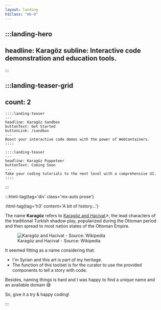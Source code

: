 ```yaml
---
layout: landing
h1Class: "mb-0"
---
```


:::landing-hero
---
headline: Karagöz
subline: Interactive code demonstration and education tools. 
---
:::

:::landing-teaser-grid
---
count: 2
---

    ::::landing-teaser
    ---
    headline: Karagöz Sandbox
    buttonText: Get Started
    buttonLink: /sandbox
    ---
    Boost your interactive code demos with the power of WebContainers.
    ::::

    ::::landing-teaser
    ---
    headline: Karagöz Puppeteer
    buttonText: Coming Soon
    ---
    Take your coding tutorials to the next level with a comprehensive UI.
    ::::

:::

:::html-tag{tag='div' class='mx-auto prose'}

:html-tag{tag='h3' content='A bit of history...'}
    
The name **Karagöz** refers to 
<a href="https://en.wikipedia.org/wiki/Karag%C3%B6z_and_Hacivat" target="_blank">Karagöz and Hacivat</a>↗, 
the lead characters of the traditional Turkish shadow play, popularized during the Ottoman period and then spread to most nation states of the Ottoman Empire.

<figure>
    <img src="img/karagoz-and-hacivat.png" alt="Karagöz and Hacivat - Source: Wikipedia" class="max-w-[265px]" />
    <figcaption>Karagöz and Hacivat - Source: Wikipedia</figcaption>
</figure>

It seemed fitting as a name considering that:
*  I'm Syrian and this art is part of my heritage. 
* The function of this toolset is for the curator to use the provided components to tell a story with code.
 
Besides, naming things is hard and I was happy to find a unique name and an available domain 😅

So, give it a try & happy coding!

:::
